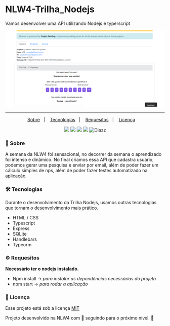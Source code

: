 # NLW4-Trilha_Nodejs
 Vamos desenvolver uma API utilizando Nodejs e typerscript
 
 <img alt="imagem da API" src="https://raw.githubusercontent.com/wevdiaz/NLW4-Trilha_Nodejs/main/img/survey.png">
 
 ---
 
 <p align="center">
  <a href="#speech_balloon-sobre">Sobre</a>&nbsp;&nbsp;&nbsp;|&nbsp;&nbsp;&nbsp;
  <a href="#hammer_and_wrench-tecnologias">Tecnologias</a>&nbsp;&nbsp;&nbsp;|&nbsp;&nbsp;&nbsp;
  <a href="#gear-requesitos">Requesitos</a>&nbsp;&nbsp;&nbsp;|&nbsp;&nbsp;&nbsp;
  <a href="#scroll-licença">Licença</a>&nbsp;&nbsp;&nbsp;&nbsp;&nbsp;&nbsp;  
</p>

<p align="center">
 
  <a>
    <img src="https://img.shields.io/github/repo-size/wevdiaz/NLW4-Trilha_Nodejs?color=%23B833FF%20">
  </a>
  
  <a>
   <img src="https://img.shields.io/github/license/wevdiaz/NLW4-Trilha_Nodejs?color=%23B833FF%20">
  </a>
  
  <a>
   <img src="https://img.shields.io/github/languages/count/wevdiaz/NLW4-Trilha_Nodejs?color=%23B833FF%20">
  </a>
  
  <a>
   <img src="https://img.shields.io/github/last-commit/wevdiaz/NLW4-Trilha_Nodejs?color=%23B833FF%20">
  </a>
  
  <a>
  <img alt="Diazz" src="https://img.shields.io/badge/made%20by-Diazz-NLW4?color=%23B833FF%20">
 </a>
  
 
  
</p>
 
 ### :speech_balloon: Sobre
 
 A semana da NLW4 foi sensacional, no decorrer da semana o aprendizado foi intenso e dinâmico. No final criamos essa API que cadastra usuário, podemos gerar uma pesquisa e enviar por email, além de poder fazer um cálculo simples de nps, além de poder fazer testes automatizado na aplicação.
 
 
 ### :hammer_and_wrench: Tecnologias
 
 Durante o desenvolvimento da Trilha Nodejs, usamos outras tecnologias que tornam o desenvolvimento mais prático.
 
 * HTML / CSS
 * Typescript
 * Express
 * SQLite
 * Handlebars
 * Typeorm


### :gear: Requesitos

**Necessário ter o nodejs instalado.**

* Npm install -> *para instalar as dependências necessárias do projeto*
* npm start -> *para rodar a aplicação*
 
 
 
 ### :scroll: Licença
 
 Esse projeto está sob a licença [MIT](https://github.com/wevdiaz/NLW4-Trilha_Nodejs/blob/main/LICENSE)
 
 Projeto desenvolvido na NLW4 com :blue_heart: seguindo para o próximo nível. :rocket:
